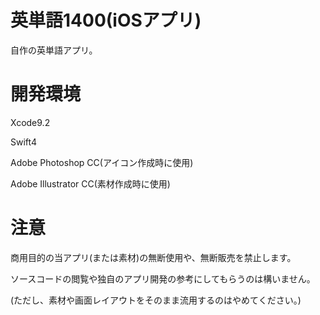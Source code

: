 # 英単語1400(iOSアプリ)

自作の英単語アプリ。

# 開発環境
Xcode9.2

Swift4

Adobe Photoshop CC(アイコン作成時に使用)

Adobe Illustrator CC(素材作成時に使用)

# 注意
商用目的の当アプリ(または素材)の無断使用や、無断販売を禁止します。

ソースコードの閲覧や独自のアプリ開発の参考にしてもらうのは構いません。

(ただし、素材や画面レイアウトをそのまま流用するのはやめてください。)
